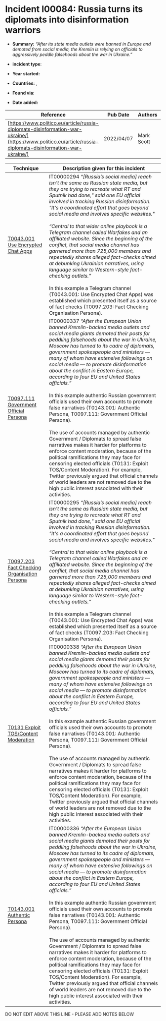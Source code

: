 # Incident I00084: Russia turns its diplomats into disinformation warriors

* **Summary:** <i>“After its state media outlets were banned in Europe and demoted from social media, the Kremlin is relying on officials to aggressively peddle falsehoods about the war in Ukraine.”</I>

* **incident type**: 

* **Year started:** 

* **Countries:**  , 

* **Found via:** 

* **Date added:** 


| Reference | Pub Date | Authors | Org | Archive |
| --------- | -------- | ------- | --- | ------- |
| [https://www.politico.eu/article/russia-diplomats-disinformation-war-ukraine/](https://www.politico.eu/article/russia-diplomats-disinformation-war-ukraine/) | 2022/04/07 | Mark Scott | Politico | [https://web.archive.org/web/20240528043057/https://www.politico.eu/article/russia-diplomats-disinformation-war-ukraine/](https://web.archive.org/web/20240528043057/https://www.politico.eu/article/russia-diplomats-disinformation-war-ukraine/) |

 

| Technique | Description given for this incident |
| --------- | ------------------------- |
| [T0043.001 Use Encrypted Chat Apps](../../generated_pages/techniques/T0043.001.md) | IT00000294 <I>“[Russia’s social media] reach isn't the same as Russian state media, but they are trying to recreate what RT and Sputnik had done," said one EU official involved in tracking Russian disinformation. "It's a coordinated effort that goes beyond social media and involves specific websites."<br><br> “Central to that wider online playbook is a Telegram channel called Warfakes and an affiliated website. Since the beginning of the conflict, that social media channel has garnered more than 725,000 members and repeatedly shares alleged fact-checks aimed at debunking Ukrainian narratives, using language similar to Western-style fact-checking outlets.”</i><br><br> In this example a Telegram channel (T0043.001: Use Encrypted Chat Apps) was established which presented itself as a source of fact checks (T0097.203: Fact Checking Organisation Persona). |
| [T0097.111 Government Official Persona](../../generated_pages/techniques/T0097.111.md) | IT00000337 <i>“After the European Union banned Kremlin-backed media outlets and social media giants demoted their posts for peddling falsehoods about the war in Ukraine, Moscow has turned to its cadre of diplomats, government spokespeople and ministers — many of whom have extensive followings on social media — to promote disinformation about the conflict in Eastern Europe, according to four EU and United States officials.”</i><br><br>In this example authentic Russian government officials used their own accounts to promote false narratives (T0143.001: Authentic Persona, T0097.111: Government Official Persona).<br><br>The use of accounts managed by authentic Government / Diplomats to spread false narratives makes it harder for platforms to enforce content moderation, because of the political ramifications they may face for censoring elected officials (T0131: Exploit TOS/Content Moderation). For example, Twitter previously argued that official channels of world leaders are not removed due to the high public interest associated with their activities. |
| [T0097.203 Fact Checking Organisation Persona](../../generated_pages/techniques/T0097.203.md) | IT00000295 <I>“[Russia’s social media] reach isn't the same as Russian state media, but they are trying to recreate what RT and Sputnik had done," said one EU official involved in tracking Russian disinformation. "It's a coordinated effort that goes beyond social media and involves specific websites."<br><br> “Central to that wider online playbook is a Telegram channel called Warfakes and an affiliated website. Since the beginning of the conflict, that social media channel has garnered more than 725,000 members and repeatedly shares alleged fact-checks aimed at debunking Ukrainian narratives, using language similar to Western-style fact-checking outlets.”</i><br><br> In this example a Telegram channel (T0043.001: Use Encrypted Chat Apps) was established which presented itself as a source of fact checks (T0097.203: Fact Checking Organisation Persona). |
| [T0131 Exploit TOS/Content Moderation](../../generated_pages/techniques/T0131.md) | IT00000338 <i>“After the European Union banned Kremlin-backed media outlets and social media giants demoted their posts for peddling falsehoods about the war in Ukraine, Moscow has turned to its cadre of diplomats, government spokespeople and ministers — many of whom have extensive followings on social media — to promote disinformation about the conflict in Eastern Europe, according to four EU and United States officials.”</i><br><br>In this example authentic Russian government officials used their own accounts to promote false narratives (T0143.001: Authentic Persona, T0097.111: Government Official Persona).<br><br>The use of accounts managed by authentic Government / Diplomats to spread false narratives makes it harder for platforms to enforce content moderation, because of the political ramifications they may face for censoring elected officials (T0131: Exploit TOS/Content Moderation). For example, Twitter previously argued that official channels of world leaders are not removed due to the high public interest associated with their activities. |
| [T0143.001 Authentic Persona](../../generated_pages/techniques/T0143.001.md) | IT00000336 <i>“After the European Union banned Kremlin-backed media outlets and social media giants demoted their posts for peddling falsehoods about the war in Ukraine, Moscow has turned to its cadre of diplomats, government spokespeople and ministers — many of whom have extensive followings on social media — to promote disinformation about the conflict in Eastern Europe, according to four EU and United States officials.”</i><br><br>In this example authentic Russian government officials used their own accounts to promote false narratives (T0143.001: Authentic Persona, T0097.111: Government Official Persona).<br><br>The use of accounts managed by authentic Government / Diplomats to spread false narratives makes it harder for platforms to enforce content moderation, because of the political ramifications they may face for censoring elected officials (T0131: Exploit TOS/Content Moderation). For example, Twitter previously argued that official channels of world leaders are not removed due to the high public interest associated with their activities. |


DO NOT EDIT ABOVE THIS LINE - PLEASE ADD NOTES BELOW